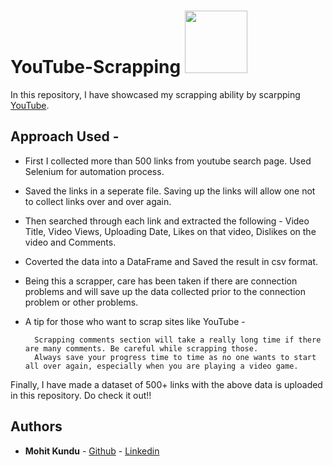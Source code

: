 # YouTube-Scrapping              <img src="https://github.com/m0-k1/YouTube-Scrapping/blob/master/image/yt_1200.jpeg" width="100">

 In this repository, I have showcased my scrapping ability by scarpping [YouTube](www.youtube.com).
 
 ## Approach Used - 
 
* First I collected more than 500 links from youtube search page. Used Selenium for automation process.
* Saved the links in a seperate file. Saving up the links will allow one not to collect links over and over again.
* Then searched through each link and extracted the following - Video Title, Video Views, Uploading Date, Likes on that video, Dislikes on the video and Comments.
* Coverted the data into a DataFrame and Saved the result in csv format. 
* Being this a scrapper, care has been taken if there are connection problems and will save up the data collected prior to the connection problem or other problems.
* A tip for those who want to scrap sites like YouTube -     
          
        Scrapping comments section will take a really long time if there are many comments. Be careful while scrapping those.    
        Always save your progress time to time as no one wants to start all over again, especially when you are playing a video game.

Finally, I have made a dataset of 500+ links with the above data is uploaded in this repository. Do check it out!!

## Authors

* **Mohit Kundu**  - [Github](https://github.com/m0-k1)
                     - [Linkedin](https://www.linkedin.com/in/mohit-kundu)
                     
